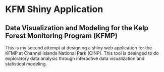 # KFM Shiny Application

## Data Visualization and Modeling for the Kelp Forest Monitoring Program (KFMP)

This is my second attempt at designing a shiny web application for the KFMP at Channel Islands National Park (CINP). This tool is desinged to do exploratory data analysis through interactive data visualization and statistical modeling. 
